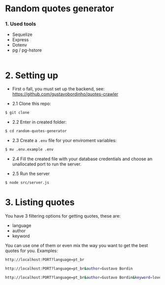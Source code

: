 # Random quotes generator

### 1. Used tools

- Sequelize </li>
- Express </li>
- Dotenv </li>
- pg / pg-hstore </li>
  <br>

# 2. Setting up
- First o fall, you must set up the backend, see: https://github.com/gustavobordinho/quotes-crawler

- 2.1 Clone this repo:

```bash
$ git clone
```

- 2.2 Enter in created folder:

```bash
$ cd random-quotes-generator
```

- 2.3 Create a `.env` file for your enviroment variables:

```bash
$ mv .env.example .env
```

- 2.4 Fill the created file with your database credentials and choose an unallocated port to run the server.

- 2.5 Run the server

```bash
$ node src/server.js
```

# 3. Listing quotes

You have 3 filtering options for getting quotes, these are:

- language
- author
- keyword

You can use one of them or even mix the way you want to get the best quotes for you. Examples:

```bash
http://localhost:PORT?language=pt_br
```

```bash
http://localhost:PORT?language=pt_br&author=Gustavo Bordin
```

```bash
http://localhost:PORT?language=pt_br&author=Gustavo Bordin&keyword=love
```
